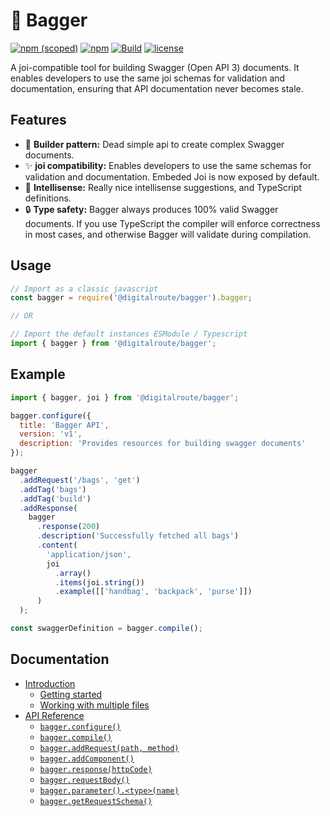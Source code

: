 # 🎒 Bagger

[![npm (scoped)](https://img.shields.io/npm/v/@digitalroute/bagger?style=flat-square)](https://www.npmjs.com/package/@digitalroute/bagger)
[![npm](https://img.shields.io/npm/dm/@digitalroute/bagger?style=flat-square)](https://www.npmjs.com/package/@digitalroute/bagger)
[![Build](https://github.com/digitalroute/bagger/actions/workflows/PR-Tests.yml/badge.svg)](https://github.com/digitalroute/bagger/actions/workflows/PR-Tests.yml)
[![license](https://img.shields.io/github/license/digitalroute/bagger.svg?style=flat-square)](https://github.com/digitalroute/bagger/blob/master/LICENSE)

A joi-compatible tool for building Swagger (Open API 3) documents. It enables developers to use the same joi schemas for validation and documentation, ensuring that API documentation never becomes stale.

## Features

- 🔨 **Builder pattern:** Dead simple api to create complex Swagger documents.
- ✨ **joi compatibility:** Enables developers to use the same schemas for validation and documentation. Embeded Joi is now exposed by default.
- 🔎 **Intellisense:** Really nice intellisense suggestions, and TypeScript definitions.
- 🔒 **Type safety:** Bagger always produces 100% valid Swagger documents. If you use TypeScript the compiler will enforce correctness in most cases, and otherwise Bagger will validate during compilation.

## Usage

```js
// Import as a classic javascript
const bagger = require('@digitalroute/bagger').bagger;

// OR

// Import the default instances ESModule / Typescript
import { bagger } from '@digitalroute/bagger';
```

## Example

```js
import { bagger, joi } from '@digitalroute/bagger';

bagger.configure({
  title: 'Bagger API',
  version: 'v1',
  description: 'Provides resources for building swagger documents'
});

bagger
  .addRequest('/bags', 'get')
  .addTag('bags')
  .addTag('build')
  .addResponse(
    bagger
      .response(200)
      .description('Successfully fetched all bags')
      .content(
        'application/json',
        joi
          .array()
          .items(joi.string())
          .example([['handbag', 'backpack', 'purse']])
      )
  );

const swaggerDefinition = bagger.compile();
```

## Documentation

- [Introduction](/docs/01-introduction.md)
  - [Getting started](/docs/01-introduction.md#getting-started)
  - [Working with multiple files](/docs/01-introduction.md#working-with-multiple-files)
- [API Reference](/docs/02-api_reference.md)
  - [`bagger.configure()`](/docs/02-api_reference.md#baggerconfigure)
  - [`bagger.compile()`](/docs/02-api_reference.md#baggercompile)
  - [`bagger.addRequest(path, method)`](/docs/02-api_reference.md#baggeraddrequestpath-method)
  - [`bagger.addComponent()`](/docs/02-api_reference.md#baggeraddcomponent)
  - [`bagger.response(httpCode)`](/docs/02-api_reference.md#baggerresponsehttpcode)
  - [`bagger.requestBody()`](/docs/02-api_reference.md#baggerrequestbody)
  - [`bagger.parameter().<type>(name)`](/docs/02-api_reference.md#baggerparametertypename)
  - [`bagger.getRequestSchema()`](/docs/02-api_reference.md#baggergetrequestschema)
